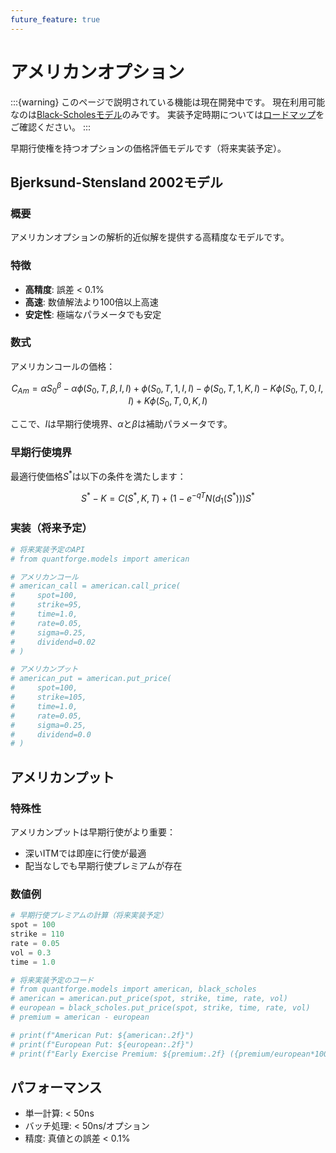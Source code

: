 ```yaml
---
future_feature: true
---
```


# アメリカンオプション

:::{warning}
このページで説明されている機能は現在開発中です。
現在利用可能なのは[Black-Scholesモデル](black_scholes.md)のみです。
実装予定時期については[ロードマップ](../roadmap.md)をご確認ください。
:::

早期行使権を持つオプションの価格評価モデルです（将来実装予定）。

## Bjerksund-Stensland 2002モデル

### 概要

アメリカンオプションの解析的近似解を提供する高精度なモデルです。

### 特徴

- **高精度**: 誤差 < 0.1%
- **高速**: 数値解法より100倍以上高速
- **安定性**: 極端なパラメータでも安定

### 数式

アメリカンコールの価格：

$$C_{Am} = \alpha S_0^{\beta} - \alpha \phi(S_0, T, \beta, I, I) + \phi(S_0, T, 1, I, I) - \phi(S_0, T, 1, K, I) - K\phi(S_0, T, 0, I, I) + K\phi(S_0, T, 0, K, I)$$

ここで、$I$は早期行使境界、$\alpha$と$\beta$は補助パラメータです。

### 早期行使境界

最適行使価格$S^*$は以下の条件を満たします：

$$S^* - K = C(S^*, K, T) + \left(1 - e^{-qT}N(d_1(S^*))\right)S^*$$

### 実装（将来予定）

```python
# 将来実装予定のAPI
# from quantforge.models import american

# アメリカンコール
# american_call = american.call_price(
#     spot=100,
#     strike=95,
#     time=1.0,
#     rate=0.05,
#     sigma=0.25,
#     dividend=0.02
# )

# アメリカンプット
# american_put = american.put_price(
#     spot=100,
#     strike=105,
#     time=1.0,
#     rate=0.05,
#     sigma=0.25,
#     dividend=0.0
# )
```

## アメリカンプット

### 特殊性

アメリカンプットは早期行使がより重要：
- 深いITMでは即座に行使が最適
- 配当なしでも早期行使プレミアムが存在

### 数値例

```python
# 早期行使プレミアムの計算（将来実装予定）
spot = 100
strike = 110
rate = 0.05
vol = 0.3
time = 1.0

# 将来実装予定のコード
# from quantforge.models import american, black_scholes
# american = american.put_price(spot, strike, time, rate, vol)
# european = black_scholes.put_price(spot, strike, time, rate, vol)
# premium = american - european

# print(f"American Put: ${american:.2f}")
# print(f"European Put: ${european:.2f}")
# print(f"Early Exercise Premium: ${premium:.2f} ({premium/european*100:.1f}%)")
```

## パフォーマンス

- 単一計算: < 50ns
- バッチ処理: < 50ns/オプション
- 精度: 真値との誤差 < 0.1%